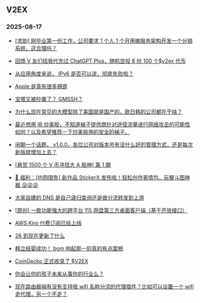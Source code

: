 ## V2EX 
### 2025-08-17

+ [[求助] 刚毕业第一份工作，公司要求 1 个人 1 个月用微服务架构开发一个分销系统，这合理吗？](https://www.v2ex.com/t/1152832)

+ [回馈 V 友们找我代充过 ChatGPT Plus，随机空投 8 份 100 个$v2ex 代币](https://www.v2ex.com/t/1152838)

+ [从应用角度来说， IPv6 是否可以说，彻底失败啦？](https://www.v2ex.com/t/1152772)

+ [Apple 是真有很多拥趸](https://www.v2ex.com/t/1152797)

+ [宝塔又被抄袭了？ GMSSH？](https://www.v2ex.com/t/1152822)

+ [为什么现在常见的大模型除了美国就是国产的，欧日韩的公司都在干啥？](https://www.v2ex.com/t/1152777)

+ [最近想用 IB 炒美股，不知道梯子提供商针对途径流量进行网络攻击的可能性如何？以及希望推荐一下炒美股用的安全的梯子。](https://www.v2ex.com/t/1152792)

+ [闲聊一个话题， v1.0.0，各位公司对版本号有没什么好的管理方式，还是每次新版就增加上去？](https://www.v2ex.com/t/1152788)

+ [[悬赏 1500 个 V 币寻找大 A 股神] 第 1 期](https://www.v2ex.com/t/1152798)

+ [🎁 福利：[内购限免] 新作品 StickerX 发布啦！轻松创作表情包，玩梗斗图神器 😜😜😜](https://www.v2ex.com/t/1152848)

+ [大家自建的 DNS 是自己递归查询还是做分流转发到上游](https://www.v2ex.com/t/1152862)

+ [[原创] 一款功能强大的跨平台 115 网盘第三方桌面客户端（基于开放接口）](https://www.v2ex.com/t/1152781)

+ [AWS Kiro 付费订阅已经上线](https://www.v2ex.com/t/1152789)

+ [26 到现在更新了什么](https://www.v2ex.com/t/1152827)

+ [韩立结婴成功！ bgm 响起那一刻真的有点震撼](https://www.v2ex.com/t/1152836)

+ [CoinGecko 正式收录了 $V2EX](https://www.v2ex.com/t/1152856)

+ [你会让你的孩子未来从事你的行业么？](https://www.v2ex.com/t/1152855)

+ [现在路由器端有没有支持按 wifi 名称分流的代理插件？比如可以设置一个 wifi 走代理，另一个不走？](https://www.v2ex.com/t/1152857)

